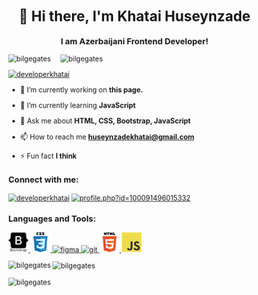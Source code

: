 <h1 align="center">👋 Hi there, I'm Khatai Huseynzade</h1>
<h3 align="center">I am Azerbaijani Frontend Developer!</h3>
<img align="right" src="https://media.tenor.com/flflC6GFzO8AAAAd/sultan-alrefaei-programmer.gif" width="400" alt="bilgegates"/>
<p align="left"> <img src="https://komarev.com/ghpvc/?username=bilgegates&label=Profile%20views&color=0e75b6&style=flat" alt="bilgegates" /> </p>

<p align="left"> <a href="https://twitter.com/developerkhatai" target="blank"><img src="https://img.shields.io/twitter/follow/developerkhatai?logo=twitter&style=for-the-badge" alt="developerkhatai" /></a> </p>

- 🔭 I’m currently working on **this page.**

- 🌱 I’m currently learning **JavaScript**

- 💬 Ask me about **HTML, CSS, Bootstrap, JavaScript**

- 📫 How to reach me **huseynzadekhatai@gmail.com**

- ⚡ Fun fact **I think**

<h3 align="left">Connect with me:</h3>
<p align="left">
<a href="https://twitter.com/developerkhatai" target="blank"><img align="center" src="https://raw.githubusercontent.com/rahuldkjain/github-profile-readme-generator/master/src/images/icons/Social/twitter.svg" alt="developerkhatai" height="30" width="40" /></a>
<a href="https://fb.com/profile.php?id=100091496015332" target="blank"><img align="center" src="https://raw.githubusercontent.com/rahuldkjain/github-profile-readme-generator/master/src/images/icons/Social/facebook.svg" alt="profile.php?id=100091496015332" height="30" width="40" /></a>
</p>

<h3 align="left">Languages and Tools:</h3>
<p align="left"> <a href="https://getbootstrap.com" target="_blank" rel="noreferrer"> <img src="https://raw.githubusercontent.com/devicons/devicon/master/icons/bootstrap/bootstrap-plain-wordmark.svg" alt="bootstrap" width="40" height="40"/> </a> <a href="https://www.w3schools.com/css/" target="_blank" rel="noreferrer"> <img src="https://raw.githubusercontent.com/devicons/devicon/master/icons/css3/css3-original-wordmark.svg" alt="css3" width="40" height="40"/> </a> <a href="https://www.figma.com/" target="_blank" rel="noreferrer"> <img src="https://www.vectorlogo.zone/logos/figma/figma-icon.svg" alt="figma" width="40" height="40"/> </a> <a href="https://git-scm.com/" target="_blank" rel="noreferrer"> <img src="https://www.vectorlogo.zone/logos/git-scm/git-scm-icon.svg" alt="git" width="40" height="40"/> </a> <a href="https://www.w3.org/html/" target="_blank" rel="noreferrer"> <img src="https://raw.githubusercontent.com/devicons/devicon/master/icons/html5/html5-original-wordmark.svg" alt="html5" width="40" height="40"/> </a> <a href="https://developer.mozilla.org/en-US/docs/Web/JavaScript" target="_blank" rel="noreferrer"> <img src="https://raw.githubusercontent.com/devicons/devicon/master/icons/javascript/javascript-original.svg" alt="javascript" width="40" height="40"/> </a> </p>

<p><img align="left" src="https://github-readme-stats.vercel.app/api/top-langs?username=bilgegates&show_icons=true&locale=en&layout=compact" alt="bilgegates" /></p>

<p>&nbsp;<img align="center" src="https://github-readme-stats.vercel.app/api?username=bilgegates&show_icons=true&locale=en" alt="bilgegates" /></p>

<p><img align="center" src="https://github-readme-streak-stats.herokuapp.com/?user=bilgegates&" alt="bilgegates" /></p>


